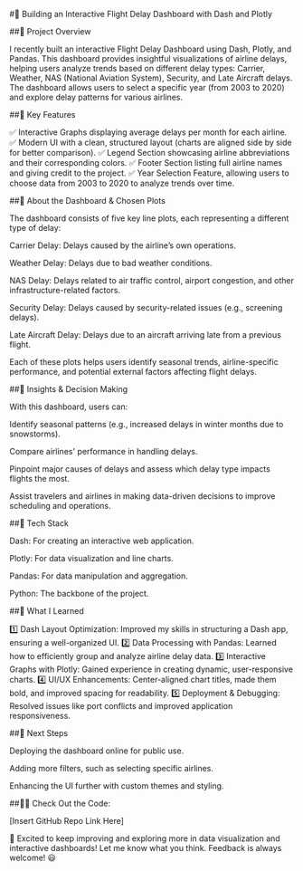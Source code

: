 #🚀 Building an Interactive Flight Delay Dashboard with Dash and Plotly

##📅 Project Overview

I recently built an interactive Flight Delay Dashboard using Dash, Plotly, and Pandas. This dashboard provides insightful visualizations of airline delays, helping users analyze trends based on different delay types: Carrier, Weather, NAS (National Aviation System), Security, and Late Aircraft delays. The dashboard allows users to select a specific year (from 2003 to 2020) and explore delay patterns for various airlines.

##🌟 Key Features

✅ Interactive Graphs displaying average delays per month for each airline.
✅ Modern UI with a clean, structured layout (charts are aligned side by side for better comparison).
✅ Legend Section showcasing airline abbreviations and their corresponding colors.
✅ Footer Section listing full airline names and giving credit to the project.
✅ Year Selection Feature, allowing users to choose data from 2003 to 2020 to analyze trends over time.

##🎨 About the Dashboard & Chosen Plots

The dashboard consists of five key line plots, each representing a different type of delay:

Carrier Delay: Delays caused by the airline’s own operations.

Weather Delay: Delays due to bad weather conditions.

NAS Delay: Delays related to air traffic control, airport congestion, and other infrastructure-related factors.

Security Delay: Delays caused by security-related issues (e.g., screening delays).

Late Aircraft Delay: Delays due to an aircraft arriving late from a previous flight.

Each of these plots helps users identify seasonal trends, airline-specific performance, and potential external factors affecting flight delays.

##🎡 Insights & Decision Making

With this dashboard, users can:

Identify seasonal patterns (e.g., increased delays in winter months due to snowstorms).

Compare airlines' performance in handling delays.

Pinpoint major causes of delays and assess which delay type impacts flights the most.

Assist travelers and airlines in making data-driven decisions to improve scheduling and operations.

##🤖 Tech Stack

Dash: For creating an interactive web application.

Plotly: For data visualization and line charts.

Pandas: For data manipulation and aggregation.

Python: The backbone of the project.

##💪 What I Learned

1️⃣ Dash Layout Optimization: Improved my skills in structuring a Dash app, ensuring a well-organized UI.
2️⃣ Data Processing with Pandas: Learned how to efficiently group and analyze airline delay data.
3️⃣ Interactive Graphs with Plotly: Gained experience in creating dynamic, user-responsive charts.
4️⃣ UI/UX Enhancements: Center-aligned chart titles, made them bold, and improved spacing for readability.
5️⃣ Deployment & Debugging: Resolved issues like port conflicts and improved application responsiveness.

##🔗 Next Steps

Deploying the dashboard online for public use.

Adding more filters, such as selecting specific airlines.

Enhancing the UI further with custom themes and styling.

##👨‍💻 Check Out the Code:

[Insert GitHub Repo Link Here]

🎉 Excited to keep improving and exploring more in data visualization and interactive dashboards! Let me know what you think. Feedback is always welcome! 😃

